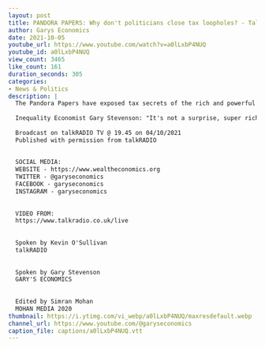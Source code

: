 ```yaml
---
layout: post
title: PANDORA PAPERS: Why don't politicians close tax loopholes? - TalkRadio TV with Kevin O'Sullivan
author: Garys Economics
date: 2021-10-05
youtube_url: https://www.youtube.com/watch?v=a0lLxbP4NUQ
youtube_id: a0lLxbP4NUQ
view_count: 3465
like_count: 161
duration_seconds: 305
categories:
- News & Politics
description: |
  The Pandora Papers have exposed tax secrets of the rich and powerful and Kev accuses the Government of turning a blind eye.
  
  Inequality Economist Gary Stevenson: "It's not a surprise, super rich people pay much lower rates of tax than normal people."
  
  Broadcast on talkRADIO TV @ 19.45 on 04/10/2021
  Published with permission from talkRADIO
  
  
  SOCIAL MEDIA:
  WEBSITE - https://www.wealtheconomics.org
  TWITTER - @garyseconomics
  FACEBOOK - garyseconomics
  INSTAGRAM - garyseconomics
  
  
  VIDEO FROM:
  https://www.talkradio.co.uk/live
  
  
  Spoken by Kevin O'Sullivan
  talkRADIO
  
  
  Spoken by Gary Stevenson
  GARY'S ECONOMICS
  
  
  Edited by Simran Mohan 
  MOHAN MEDIA 2020
thumbnail: https://i.ytimg.com/vi_webp/a0lLxbP4NUQ/maxresdefault.webp
channel_url: https://www.youtube.com/@garyseconomics
caption_file: captions/a0lLxbP4NUQ.vtt
---
```

